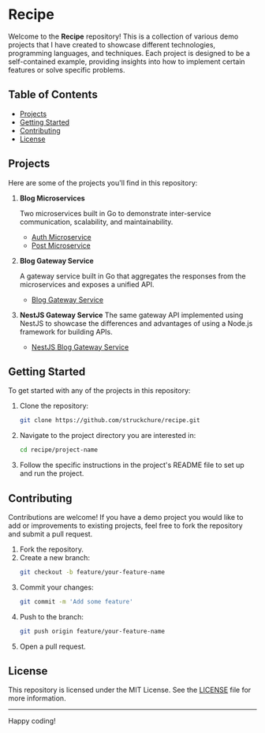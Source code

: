 # Recipe

Welcome to the **Recipe** repository! This is a collection of various demo projects that I have created to showcase different technologies, programming languages, and techniques. Each project is designed to be a self-contained example, providing insights into how to implement certain features or solve specific problems.

## Table of Contents

- [Projects](#projects)
- [Getting Started](#getting-started)
- [Contributing](#contributing)
- [License](#license)

## Projects

Here are some of the projects you'll find in this repository:

1. **Blog Microservices**

   Two microservices built in Go to demonstrate inter-service communication, scalability, and maintainability.

   - [Auth Microservice](./golang/blog-with-microservice/auth)
   - [Post Microservice](./golang/blog-with-microservice/posts)

2. **Blog Gateway Service**

   A gateway service built in Go that aggregates the responses from the microservices and exposes a unified API.

   - [Blog Gateway Service](./golang/blog-with-microservice/gateway)

3. **NestJS Gateway Service**
   The same gateway API implemented using NestJS to showcase the differences and advantages of using a Node.js framework for building APIs.
   - [NestJS Blog Gateway Service](./typescript/blog-gateway)

## Getting Started

To get started with any of the projects in this repository:

1. Clone the repository:

   ```sh
   git clone https://github.com/struckchure/recipe.git
   ```

2. Navigate to the project directory you are interested in:

   ```sh
   cd recipe/project-name
   ```

3. Follow the specific instructions in the project's README file to set up and run the project.

## Contributing

Contributions are welcome! If you have a demo project you would like to add or improvements to existing projects, feel free to fork the repository and submit a pull request.

1. Fork the repository.
2. Create a new branch:
   ```sh
   git checkout -b feature/your-feature-name
   ```
3. Commit your changes:
   ```sh
   git commit -m 'Add some feature'
   ```
4. Push to the branch:
   ```sh
   git push origin feature/your-feature-name
   ```
5. Open a pull request.

## License

This repository is licensed under the MIT License. See the [LICENSE](LICENSE) file for more information.

---

Happy coding!
